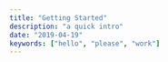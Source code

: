 ```yaml
---
title: "Getting Started"
description: "a quick intro"
date: "2019-04-19"
keywords: ["hello", "please", "work"]
---
```

